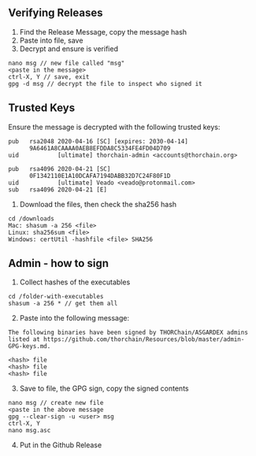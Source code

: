 ## Verifying Releases

1) Find the Release Message, copy the message hash
2) Paste into file, save
3) Decrypt and ensure is verified

```
nano msg // new file called "msg"
<paste in the message>
ctrl-X, Y // save, exit
gpg -d msg // decrypt the file to inspect who signed it
```
## Trusted Keys

Ensure the message is decrypted with the following trusted keys:

```
pub   rsa2048 2020-04-16 [SC] [expires: 2030-04-14]
      9A6461A8CAAAA0AEB8EFDDA8C5334FE4FD04D709
uid           [ultimate] thorchain-admin <accounts@thorchain.org>
```
```
pub   rsa4096 2020-04-21 [SC]
      0F1342110E1A10DCAFA7194DABB32D7C24F80F1D
uid           [ultimate] Veado <veado@protonmail.com>
sub   rsa4096 2020-04-21 [E]
```

1) Download the files, then check the sha256 hash

```
cd /downloads
Mac: shasum -a 256 <file>
Linux: sha256sum <file>
Windows: certUtil -hashfile <file> SHA256
```

## Admin - how to sign

1) Collect hashes of the executables

```
cd /folder-with-executables
shasum -a 256 * // get them all
```

2) Paste into the following message:

```
The following binaries have been signed by THORChain/ASGARDEX admins listed at https://github.com/thorchain/Resources/blob/master/admin-GPG-keys.md.

<hash> file
<hash> file
<hash> file
```

3) Save to file, the GPG sign, copy the signed contents

```
nano msg // create new file
<paste in the above message
gpg --clear-sign -u <user> msg
ctrl-X, Y
nano msg.asc
```

4) Put in the Github Release

